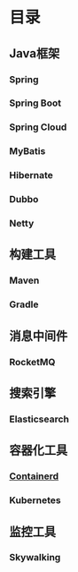 # 目录
## Java框架
### Spring
### Spring Boot
### Spring Cloud
### MyBatis
### Hibernate
### Dubbo
### Netty

## 构建工具
### Maven
### Gradle

## 消息中间件
### RocketMQ

## 搜索引擎
### Elasticsearch

## 容器化工具
### [Containerd](https://github.com/Sev-Night/source-code-reading/tree/main/Containerd)
### Kubernetes

## 监控工具
### Skywalking
